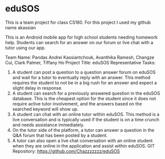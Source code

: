 # eduSOS

This is a team project for class CS160. 
For this project I used my github name akassian

This is an Android mobile app for high school students needing homework help.
Students can search for an answer on our forum or live chat with a tutor using our app.

Team Name: Pandas
Andrei Kassiantchouk, Avanthika Ramesh,
Changze Cui, Clark Palmer, Tiffany Ho
Project Title: eduSOS
Representative Tasks:
1. A student can post a question to a question answer forum
on eduSOS and wait for a tutor to eventually reply with an
answer. This method requires the student to not be in a big
rush for an answer and expect a slight delay in response.
2. A student can search for a previously answered question
in the eduSOS database. This is the cheapest option for the
student since it does not require active tutor involvement,
and the answers based on the searched keyword will show
up.
3. A student can chat with an online tutor within eduSOS.
This method is a live conversation and is typically used if
the student is on a time crunch and needs assistance
immediately.
4. On the tutor side of the platform, a tutor can answer a
question in the Q&A forum that has been posted by a
student.
5. A tutor can also open a live chat conversation with an
online student when they are online in the application and
assist within eduSOS.
GIT Repository: https://github.com/Chazzzzzzz/eduSOS
